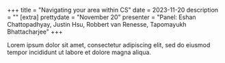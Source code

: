 +++
title = "Navigating your area within CS"
date = 2023-11-20
description = ""
[extra]
prettydate = "November 20"
presenter = "Panel: Eshan Chattopadhyay, Justin Hsu, Robbert van Renesse, Tapomayukh Bhattacharjee"
+++

Lorem ipsum dolor sit amet, consectetur adipiscing elit, sed do eiusmod tempor incididunt ut labore et dolore magna aliqua.
